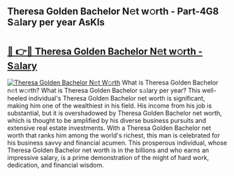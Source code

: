 ## Theresa Golden Bachelor N𝚎t w𝚘rth - Part-4G8 S𝚊lary per year AsKls

# <h2><a href="http://gc46qro.nevu.top/?p=Theresa+Golden+Bachelor">🔗 👉🔴 Theresa Golden Bachelor N𝚎t w𝚘rth - S𝚊lary</a></h2>

[![Theresa Golden Bachelor N𝚎t W𝚘rth](https://i.imgur.com/Oavwk0R.jpeg)](http://gc46qro.nevu.top/?p=Theresa+Golden+Bachelor)
What is Theresa Golden Bachelor n𝚎t w𝚘rth? What is Theresa Golden Bachelor s𝚊lary per year?
This well-heeled individual's Theresa Golden Bachelor net worth is significant, making him one of the wealthiest in his field. His income from his job is substantial, but it is overshadowed by Theresa Golden Bachelor net worth, which is thought to be amplified by his diverse business pursuits and extensive real estate investments. With a Theresa Golden Bachelor net worth that ranks him among the world's richest, this man is celebrated for his business savvy and financial acumen. This prosperous individual, whose Theresa Golden Bachelor net worth is in the billions and who earns an impressive salary, is a prime demonstration of the might of hard work, dedication, and financial wisdom.

